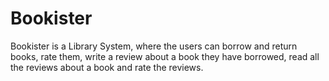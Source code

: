 # Bookister

Bookister is a Library System, where the users can borrow and return books, rate them, write a review about a book they have borrowed, read all the reviews about a book and rate the reviews.
